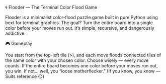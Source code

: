 🌀 Flooder — The Terminal Color Flood Game

Flooder is a minimalist color-flood puzzle game built in pure Python using bext for terminal graphics.
The goal? Turn the entire board into a single color before your moves run out.
It’s simple, recursive, and dangerously addictive.

🎮 Gameplay

You start from the top-left tile (>), and each move floods connected tiles of the same color with your chosen color.
Choose wisely — every move counts.
If the entire board becomes one color before your moves run out, you win.
If not... well, you “loose motherflecker.” (If you know, you know — Suits reference 😏)
